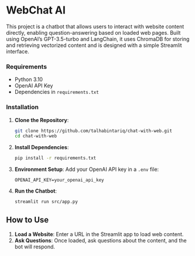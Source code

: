 # WebChat AI

This project is a chatbot that allows users to interact with website content directly, enabling question-answering based on loaded web pages. Built using OpenAI’s GPT-3.5-turbo and LangChain, it uses ChromaDB for storing and retrieving vectorized content and is designed with a simple Streamlit interface.

### Requirements

- Python 3.10
- OpenAI API Key
- Dependencies in `requirements.txt`

### Installation
1. **Clone the Repository**:
   ```bash
   git clone https://github.com/talhabintariq/chat-with-web.git
   cd chat-with-web
   ```

2. **Install Dependencies**:
   ```bash
   pip install -r requirements.txt
   ```

3. **Environment Setup**:
   Add your OpenAI API key in a `.env` file:
   ```plaintext
   OPENAI_API_KEY=your_openai_api_key
   ```

4. **Run the Chatbot**:
   ```bash
   streamlit run src/app.py
   ```

## How to Use

1. **Load a Website**: Enter a URL in the Streamlit app to load web content.
2. **Ask Questions**: Once loaded, ask questions about the content, and the bot will respond.

